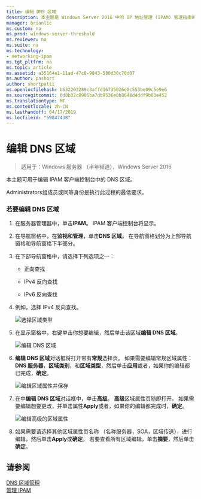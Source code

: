```yaml
---
title: 编辑 DNS 区域
description: 本主题是 Windows Server 2016 中的 IP 地址管理 (IPAM) 管理指南的一部分。
manager: brianlic
ms.custom: na
ms.prod: windows-server-threshold
ms.reviewer: na
ms.suite: na
ms.technology:
- networking-ipam
ms.tgt_pltfrm: na
ms.topic: article
ms.assetid: a35164e1-11ad-47c8-9843-580d30c70d07
ms.author: pashort
author: shortpatti
ms.openlocfilehash: b632203289c3affd16735026e0c553be09c5e9e6
ms.sourcegitcommit: 0d0b32c8986ba7db9536e0b8648d4ddf9b03e452
ms.translationtype: MT
ms.contentlocale: zh-CN
ms.lasthandoff: 04/17/2019
ms.locfileid: "59847438"
---
```

# <a name="edit-a-dns-zone"></a>编辑 DNS 区域

>适用于：Windows 服务器 （半年频道），Windows Server 2016

本主题可用于编辑 IPAM 客户端控制台中的 DNS 区域。  
  
Administrators组成员或同等身份是执行此过程的最低要求。  
  
### <a name="to-edit-a-dns-zone"></a>若要编辑 DNS 区域  
  
1.  在服务器管理器中，单击**IPAM**。 IPAM 客户端控制台将显示。  
  
2.  在导航窗格中，在**监视和管理**，单击**DNS 区域**。 在导航窗格划分为上部导航窗格和导航窗格下半部分。  
  
3.  在下部导航窗格中，请选择下列选项之一：  
  
    -   正向查找  
  
    -   IPv4 反向查找  
  
    -   IPv6 反向查找  
  
4.  例如，选择 IPv4 反向查找。  
  
    ![选择区域类型](../../media/Edit-a-DNS-Zone/ipam_EditZone_01.jpg)  
  
5.  在显示窗格中，右键单击你想要编辑，然后单击该区域**编辑 DNS 区域**。  
  
    ![编辑 DNS 区域](../../media/Edit-a-DNS-Zone/ipam_EditZone_02.jpg)  
  
6.  **编辑 DNS 区域**对话框将打开带有**常规**选择页。 如果需要编辑常规区域属性：**DNS 服务器**，**区域类别**，和**区域类型**，然后单击**应用**或者，如果你的编辑都已完成，**确定**。  
  
    ![编辑区域属性并保存](../../media/Edit-a-DNS-Zone/ipam_EditZone_03a.jpg)  
  
7.  在中**编辑 DNS 区域**对话框中，单击**高级**。 **高级**区域属性页随即打开。 如果需要编辑想要更改，并单击属性**Apply**或者，如果你的编辑都完成时，**确定**。  
  
    ![编辑高级的区域属性](../../media/Edit-a-DNS-Zone/ipam_EditZone_04a.jpg)  
  
8.  如果需要请选择其他区域属性页名称 （名称服务器，SOA，区域传送），进行编辑，然后单击**Apply**或**确定**。 若要查看所有区域编辑，单击**摘要**，然后单击**确定**。  
  
## <a name="see-also"></a>请参阅  
[DNS 区域管理](DNS-Zone-Management.md)  
[管理 IPAM](Manage-IPAM.md)  
  


